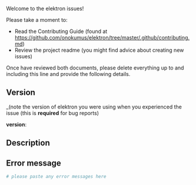 Welcome to the elektron issues!

Please take a moment to:

- Read the Contributing Guide (found at https://github.com/onokumus/elektron/tree/master/.github/contributing.md)
- Review the project readme (you might find advice about creating new issues)


Once have reviewed both documents, please delete everything up to and including this line and provide the following details.


## Version

_(note the version of elektron you were using when you experienced the issue (this is **required** for bug reports)

**version**:

## Description



## Error message

```sh
# please paste any error messages here
```
